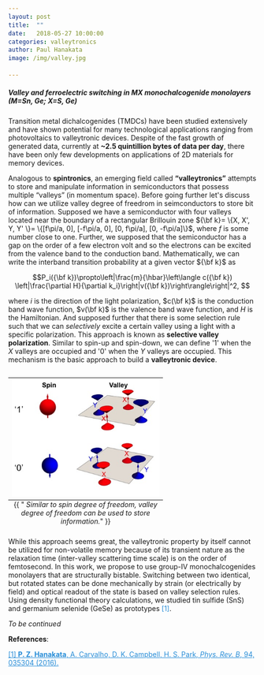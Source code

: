 ```yaml
---
layout: post
title:  ""
date:   2018-05-27 10:00:00
categories: valleytronics 
author: Paul Hanakata
image: /img/valley.jpg

---
```

##### Valley and ferroelectric switching in MX monochalcogenide monolayers (M=Sn, Ge; X=S, Ge)
Transition metal dichalcogenides (TMDCs) have been studied extensively and have shown potential for many technological applications ranging from photovoltaics to valleytronic devices. Despite of the fast growth of generated data, currently at **~2.5 quintillion bytes of data per day**, there have been only few developments on applications of 2D materials for memory devices. 

Analogous to **spintronics**, an emerging field called **“valleytronics”** attempts to store and manipulate information in semiconductors that possess multiple “valleys” (in momentum space). Before going further let's discuss how can we utilize valley degree of freedrom in seimconductors to store bit of information. Supposed we have a semiconductor with four valleys located near the boundary of a rectangular Brillouin zone ${\bf k}= \{X, X', Y, Y' \}= \{[f\pi/a, 0], [-f\pi/a, 0], [0, f\pi/a], [0, -f\pi/a]\}$, where $f$ is some number close to one. Further, we supposed that the semiconductor has a gap on the order of a few electron volt and so the electrons can be excited from the valence band to the conduction band. Mathematically, we can write the interband transition probability at a given vector ${\bf k}$ as

$$P_i({\bf k})\propto\left|\frac{m}{\hbar}\left\langle c({\bf k}) \left|\frac{\partial H}{\partial k_i}\right|v({\bf k})\right\rangle\right|^2,
$$

where $i$ is the direction of the light polarization, $c(\bf k)$ is
the conduction band wave function, $v(\bf k)$ is the valence band wave
function, and $H$ is the Hamiltonian. And supposed further that there is some selection rule such that we can *selectively* excite a certain valley using a light with a specific polarization. This approach is known as **selective valley polarization**.  Similar to spin-up and spin-down, we can define '1' when the $X$ valleys are occupied and '0' when the $Y$ valleys are occupied. This mechanism is the basic approach to build a  **valleytronic device**.
<table class="image" align="right">
<caption align="bottom">{{ "<i> Similar to spin degree of freedom, valley degree of freedom can be used to store information.</i>" }}</caption>
<tr><td><img src="/img/spin-valley.jpg" alt="Valley degree of freedom" description="Drawing" style="width: 300px; max-width:100%;"/></td></tr>
</table>


While this approach seems great, the valleytronic property by itself cannot be utilized for non-volatile memory because of its transient nature as the relaxation time (inter-valley scattering time scale) is on the order of femtosecond.  In this work, we propose to use group-IV monochalcogenides monolayers that are structurally bistable. Switching between two identical, but rotated states can be done mechanically by strain (or electrically by field) and optical readout of the state is based on valley selection rules. Using density functional theory calculations, we studied tin sulfide (SnS) and germanium selenide (GeSe) as prototypes <span style="color:#268cd7"> [1]</span>. 

*To be continued*

**References**:

<a href="https://journals.aps.org/prb/abstract/10.1103/PhysRevB.94.035304" style="color:#268cd7
">[1] **P. Z. Hanakata**, A. Carvalho, D. K. Campbell, H. S. Park, *Phys. Rev. B*, 94, 035304 (2016).</a>

